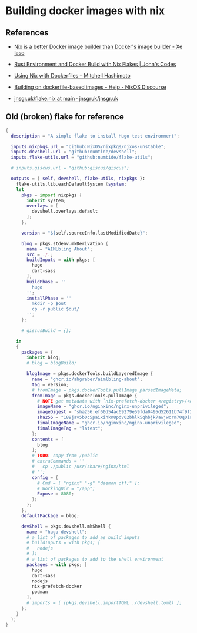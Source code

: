# Building docker images with nix

## References

- [Nix is a better Docker image builder than Docker's image builder - Xe Iaso](https://xeiaso.net/talks/2024/nix-docker-build/)
- [Rust Environment and Docker Build with Nix Flakes | John's Codes](https://johns.codes/blog/rust-enviorment-and-docker-build-with-nix-flakes#make-a-docker-image)
- [Using Nix with Dockerfiles – Mitchell Hashimoto](https://mitchellh.com/writing/nix-with-dockerfiles)
- [Building on dockerfile-based images - Help - NixOS Discourse](https://discourse.nixos.org/t/building-on-dockerfile-based-images/29583/11)

- [jnsgr.uk/flake.nix at main · jnsgruk/jnsgr.uk](https://github.com/jnsgruk/jnsgr.uk/blob/main/flake.nix)

## Old (broken) flake for reference

```nix
{
  description = "A simple flake to install Hugo test environment";

  inputs.nixpkgs.url = "github:NixOS/nixpkgs/nixos-unstable";
  inputs.devshell.url = "github:numtide/devshell";
  inputs.flake-utils.url = "github:numtide/flake-utils";

  # inputs.giscus.url = "github:giscus/giscus";

  outputs = { self, devshell, flake-utils, nixpkgs }:
    flake-utils.lib.eachDefaultSystem (system:
    let
      pkgs = import nixpkgs {
        inherit system;
        overlays = [
          devshell.overlays.default
        ];
      };

      version = "${self.sourceInfo.lastModifiedDate}";

      blog = pkgs.stdenv.mkDerivation {
        name = "AIMLbling About";
        src = ./.;
        buildInputs = with pkgs; [
          hugo
          dart-sass
        ];
        buildPhase = ''
          hugo
        '';
        installPhase = ''
          mkdir -p $out
          cp -r public $out/
        '';
      };

      # giscusBuild = {};

    in
    {
      packages = {
        inherit blog;
        # blog = blogBuild;

        blogImage = pkgs.dockerTools.buildLayeredImage {
          name = "ghcr.io/ahgraber/aimlbling-about";
          tag = version;
          # fromImage = pkgs.dockerTools.pullImage parsedImageMeta;
          fromImage = pkgs.dockerTools.pullImage {
            # NOTE get metadata with `nix-prefetch-docker <registry>/<org>/<imagename>:<tag>`
            imageName = "ghcr.io/nginxinc/nginx-unprivileged";
            imageDigest = "sha256:ef60d54ac69279e59fda0495d52611b74f9f223970ce94ab3e8b4cad166f5a50";
            sha256 = "189jav5b0c5paixihkn8pdv02bhlk5qhbjk7awjwdrm70q0ia25g";
            finalImageName = "ghcr.io/nginxinc/nginx-unprivileged";
            finalImageTag = "latest";
          };
          contents = [
            blog
          ];
          # TODO: copy from /public
          # extraCommands = ''
          #   cp ./public /usr/share/nginx/html
          # '';
          config = {
            # Cmd = [ "nginx" "-g" "daemon off;" ];
            # WorkingDir = "/app";
            Expose = 8080;
          };
        };
      };
      defaultPackage = blog;

      devShell = pkgs.devshell.mkShell {
        name = "hugo-devshell";
        # a list of packages to add as build inputs
        # buildInputs = with pkgs; [
        #   nodejs
        # ];
        # a list of packages to add to the shell environment
        packages = with pkgs; [
          hugo
          dart-sass
          nodejs
          nix-prefetch-docker
          podman
        ];
        # imports = [ (pkgs.devshell.importTOML ./devshell.toml) ];
      };
    }
  );
}
```
